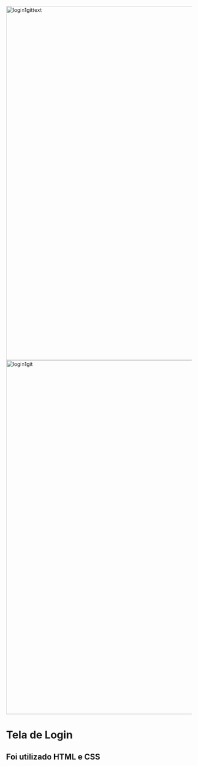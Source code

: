 <img width="960" alt="login1gittext" src="https://user-images.githubusercontent.com/100586610/156452408-5141d993-1096-47e3-9bd0-c6f75b98157a.png">
<img width="960" alt="login1git" src="https://user-images.githubusercontent.com/100586610/156452415-c83b0e5f-160b-4190-a082-b47463b102da.png">

<h1>Tela de Login</h1>

<h2>Foi utilizado HTML e CSS</h2>
